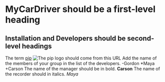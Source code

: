 # MyCarDriver should be a first-level heading
## Installation and Developers should be second-level headings
The term [pip](https://pypi.org/project/pip/)
![The pip logo should come from this URL](https://pypi.org/static/images/logo-large.9f732b5f.svg)
Add the name of the members of your group in the list of the developers.
-Gordon
*Maya
+Carson
The name of the manager should be in bold.
**Carson**
The name of the recorder should in italics.
_Maya_
